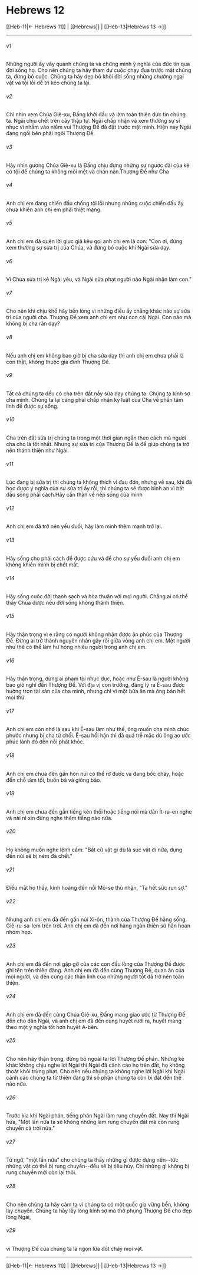 # Hebrews 12

[[Heb-11|← Hebrews 11]] | [[Hebrews]] | [[Heb-13|Hebrews 13 →]]
***



###### v1 
Những người ấy vây quanh chúng ta và chứng minh ý nghĩa của đức tin qua đời sống họ. Cho nên chúng ta hãy tham dự cuộc chạy đua trước mặt chúng ta, đừng bỏ cuộc. Chúng ta hãy dẹp bỏ khỏi đời sống những chướng ngại vật và tội lỗi dễ trì kéo chúng ta lại. 

###### v2 
Chỉ nhìn xem Chúa Giê-xu, Đấng khởi đầu và làm toàn thiện đức tin chúng ta. Ngài chịu chết trên cây thập tự. Ngài chấp nhận và xem thường sự sỉ nhục vì nhắm vào niềm vui Thượng Đế đã đặt trước mặt mình. Hiện nay Ngài đang ngồi bên phải ngôi Thượng Đế. 

###### v3 
Hãy nhìn gương Chúa Giê-xu là Đấng chịu đựng những sự ngược đãi của kẻ có tội để chúng ta không mỏi mệt và chán nản.Thượng Đế như Cha 

###### v4 
Anh chị em đang chiến đấu chống tội lỗi nhưng những cuộc chiến đấu ấy chưa khiến anh chị em phải thiệt mạng. 

###### v5 
Anh chị em đã quên lời giục giã kêu gọi anh chị em là con: "Con ơi, đừng xem thường sự sửa trị của Chúa, và đừng bỏ cuộc khi Ngài sửa dạy. 

###### v6 
Vì Chúa sửa trị kẻ Ngài yêu, và Ngài sửa phạt người nào Ngài nhận làm con." 

###### v7 
Cho nên khi chịu khổ hãy bền lòng vì những điều ấy chẳng khác nào sự sửa trị của người cha. Thượng Đế xem anh chị em như con cái Ngài. Con nào mà không bị cha răn dạy? 

###### v8 
Nếu anh chị em không bao giờ bị cha sửa dạy thì anh chị em chưa phải là con thật, không thuộc gia đình Thượng Đế. 

###### v9 
Tất cả chúng ta đều có cha trên đất nầy sửa dạy chúng ta. Chúng ta kính sợ cha mình. Chúng ta lại càng phải chấp nhận kỷ luật của Cha về phần tâm linh để được sự sống. 

###### v10 
Cha trên đất sửa trị chúng ta trong một thời gian ngắn theo cách mà người cha cho là tốt nhất. Nhưng sự sửa trị của Thượng Đế là để giúp chúng ta trở nên thánh thiện như Ngài. 

###### v11 
Lúc đang bị sửa trị thì chúng ta không thích vì đau đớn, nhưng về sau, khi đã học được ý nghĩa của sự sửa trị ấy rồi, thì chúng ta sẽ được bình an vì bắt đầu sống phải cách.Hãy cẩn thận về nếp sống của mình 

###### v12 
Anh chị em đã trở nên yếu đuối, hãy làm mình thêm mạnh trở lại. 

###### v13 
Hãy sống cho phải cách để được cứu và để cho sự yếu đuối anh chị em không khiến mình bị chết mất. 

###### v14 
Hãy sống cuộc đời thanh sạch và hòa thuận với mọi người. Chẳng ai có thể thấy Chúa được nếu đời sống không thánh thiện. 

###### v15 
Hãy thận trọng vì e rằng có người không nhận được ân phúc của Thượng Đế. Đừng ai trở thành nguyên nhân gây rối giữa vòng anh chị em. Một người như thế có thể làm hư hỏng nhiều người trong anh chị em. 

###### v16 
Hãy thận trọng, đừng ai phạm tội nhục dục, hoặc như Ê-sau là người không bao giờ nghĩ đến Thượng Đế. Với địa vị con trưởng, đáng lý ra Ê-sau được hưởng trọn tài sản của cha mình, nhưng chỉ vì một bữa ăn mà ông bán hết mọi thứ. 

###### v17 
Anh chị em còn nhớ là sau khi Ê-sau làm như thế, ông muốn cha mình chúc phước nhưng bị cha từ chối. Ê-sau hối hận thì đã quá trễ mặc dù ông ao ước phúc lành đó đến nỗi phát khóc. 

###### v18 
Anh chị em chưa đến gần hòn núi có thể rờ được và đang bốc cháy, hoặc đến chỗ tăm tối, buồn bã và giông bão. 

###### v19 
Anh chị em chưa đến gần tiếng kèn thổi hoặc tiếng nói mà dân Ít-ra-en nghe và nài nỉ xin đừng nghe thêm tiếng nào nữa. 

###### v20 
Họ không muốn nghe lệnh cấm: "Bất cứ vật gì dù là súc vật đi nữa, đụng đến núi sẽ bị ném đá chết." 

###### v21 
Điều mắt họ thấy, kinh hoàng đến nỗi Mô-se thú nhận, "Ta hết sức run sợ." 

###### v22 
Nhưng anh chị em đã đến gần núi Xi-ôn, thành của Thượng Đế hằng sống, Giê-ru-sa-lem trên trời. Anh chị em đã đến nơi hàng ngàn thiên sứ hân hoan nhóm họp. 

###### v23 
Anh chị em đã đến nơi gặp gỡ của các con đầu lòng của Thượng Đế được ghi tên trên thiên đàng. Anh chị em đã đến cùng Thượng Đế, quan án của mọi người, và đến cùng các thần linh của những người tốt đã trở nên toàn thiện. 

###### v24 
Anh chị em đã đến cùng Chúa Giê-xu, Đấng mang giao ước từ Thượng Đế đến cho dân Ngài, và anh chị em đã đến cùng huyết rưới ra, huyết mang theo một ý nghĩa tốt hơn huyết A-bên. 

###### v25 
Cho nên hãy thận trọng, đừng bỏ ngoài tai lời Thượng Đế phán. Những kẻ khác không chịu nghe lời Ngài thì Ngài đã cảnh cáo họ trên đất, họ không thoát khỏi trừng phạt. Cho nên nếu chúng ta không nghe lời Ngài khi Ngài cảnh cáo chúng ta từ thiên đàng thì số phận chúng ta còn bi đát đến thế nào nữa. 

###### v26 
Trước kia khi Ngài phán, tiếng phán Ngài làm rung chuyển đất. Nay thì Ngài hứa, "Một lần nữa ta sẽ không những làm rung chuyển đất mà còn rung chuyển cả trời nữa." 

###### v27 
Từ ngữ, "một lần nữa" cho chúng ta thấy những gì được dựng nên--tức những vật có thể bị rung chuyển--đều sẽ bị tiêu hủy. Chỉ những gì không bị rung chuyển mới còn lại thôi. 

###### v28 
Cho nên chúng ta hãy cảm tạ vì chúng ta có một quốc gia vững bền, không lay chuyển. Chúng ta hãy lấy lòng kính sợ mà thờ phụng Thượng Đế cho đẹp lòng Ngài, 

###### v29 
vì Thượng Đế của chúng ta là ngọn lửa đốt cháy mọi vật.

***
[[Heb-11|← Hebrews 11]] | [[Hebrews]] | [[Heb-13|Hebrews 13 →]]
